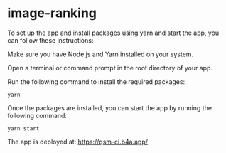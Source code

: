 # image-ranking

To set up the app and install packages using yarn and start the app, you can follow these instructions:

Make sure you have Node.js and Yarn installed on your system.

Open a terminal or command prompt in the root directory of your app.

Run the following command to install the required packages:

`yarn`

Once the packages are installed, you can start the app by running the following command:

`yarn start`

The app is deployed at: https://qsm-ci.b4a.app/
